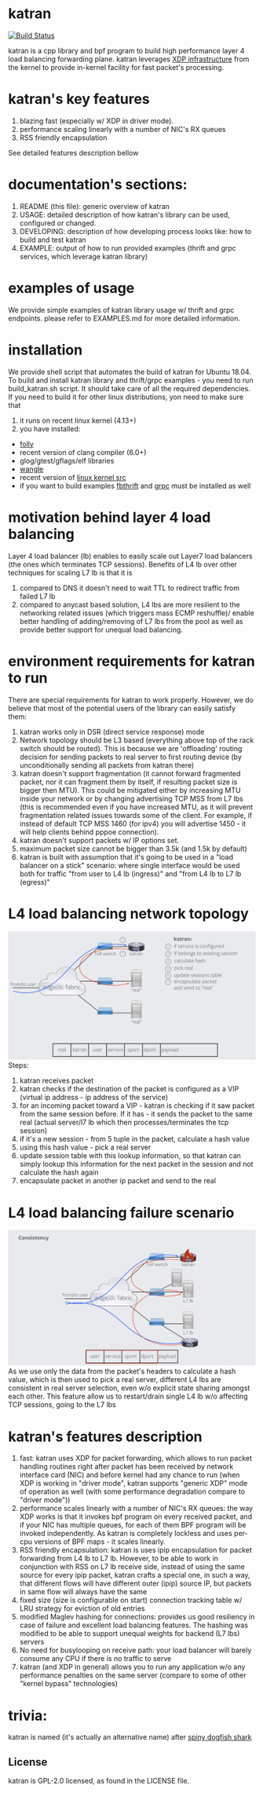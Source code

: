 # katran

[![Build Status](https://travis-ci.org/facebookincubator/katran.svg?branch=master)](https://travis-ci.org/facebookincubator/katran)

katran is a cpp library and bpf program to build high performance
layer 4 load balancing forwarding plane. katran leverages [XDP infrastructure](https://www.iovisor.org/technology/xdp)
from the kernel to provide in-kernel facility for fast packet's processing.

# katran's key features
1. blazing fast (especially w/ XDP in driver mode).
2. performance scaling linearly with a number of NIC's RX queues
3. RSS friendly encapsulation

See detailed features description bellow

# documentation's sections:
1. README (this file): generic overview of katran
2. USAGE: detailed description of how katran's library can be used, configured
or changed.
3. DEVELOPING: description of how developing process looks like: how to build
and test katran
4. EXAMPLE: output of how to run provided examples (thrift and grpc services,
which leverage katran library)

# examples of usage
We provide simple examples of katran library usage w/ thrift and grpc endpoints.
please refer to EXAMPLES.md for more detailed information.

# installation
We provide shell script that automates the build of katran for Ubuntu 18.04.
To build and install katran library and thrift/grpc examples - you need to run
build_katran.sh script. It should take care of all the required dependencies.
If you need to build it for other linux distributions, yon need to make sure that

1. it runs on recent linux kernel (4.13+)
2. you have installed:
  - [folly](https://github.com/facebook/folly)
  - recent version of clang compiler (6.0+)
  - glog/gtest/gflags/elf libraries
  - [wangle](https://github.com/facebook/wangle)
  - recent version of [linux kernel src](https://git.kernel.org/pub/scm/linux/kernel/git/torvalds/linux.git)
  - if you want to build examples [fbthrift](https://github.com/facebook/fbthrift) and [grpc](https://github.com/grpc/grpc) must be installed as well

# motivation behind layer 4 load balancing
Layer 4 load balancer (lb) enables to easily scale out Layer7 load balancers (the
ones which terminates TCP sessions). Benefits of L4 lb over other
techniques for scaling L7 lb is that it is
1. compared to DNS it doesn't need to wait TTL to redirect traffic from failed
L7 lb
2. compared to anycast based solution, L4 lbs are more resilient to the networking
related issues (which triggers mass ECMP reshuffle)/ enable better handling
of adding/removing of L7 lbs from the pool as well as provide better support for
unequal load balancing.

# environment requirements for katran to run
There are special requirements for katran to work properly. However, we do
believe that most of the potential users of the library can easily satisfy
them:
1. katran works only in DSR (direct service response) mode
2. Network topology should be L3 based (everything above top of the rack switch
  should be routed). This is because we are 'offloading' routing decision for
  sending packets to real server to first routing device (by unconditionally
  sending all packets from katran there)
3. katran doesn't support fragmentation (it cannot forward fragmented packet,
  nor it can fragment them by itself, if resulting packet size is bigger
  then MTU). This could be mitigated either by increasing MTU inside your
  network or by changing advertising TCP MSS from L7 lbs (this is recommended
  even if you have increased MTU, as it will prevent fragmentation related
  issues towards some of the client. For example, if instead of default TCP MSS
  1460 (for ipv4) you will advertise 1450 - it will help clients behind pppoe
  connection).
4. katran doesn't support packets w/ IP options set.
5. maximum packet size cannot be bigger than 3.5k (and 1.5k by default)
6. katran is built with assumption that it's going to be used in a
"load balancer on a stick" scenario: where single interface would be used both
for traffic "from user to L4 lb (ingress)" and "from L4 lb to L7 lb (egress)"

# L4 load balancing network topology
![alt text](imgs/katran_pktflow.png "Network Topology")
Steps:
1. katran receives packet
2. katran checks if the destination of the packet is configured as a VIP
  (virtual ip address - ip address of the service)
3. for an incoming packet toward a VIP - katran is checking if it saw packet from the same
  session before. If it has - it sends the packet to the same real (actual server/l7
    lb which then processes/terminates the tcp session)
4. if it's a new session - from 5 tuple in the packet, calculate a hash value
5. using this hash value - pick a real server
6. update session table with this lookup information, so that katran can simply
  lookup this information for the next packet in the session and not calculate
  the hash again
7. encapsulate packet in another ip packet and send to the real

# L4 load balancing failure scenario
![alt text](imgs/katran_consistency.png "Failure Scenario")
As we use only the data from the packet's headers to calculate a hash value,
which is then used to pick a real server, different L4 lbs are consistent in
real server selection, even w/o explicit state sharing amongst each other.
This feature allow us to restart/drain single L4 lb w/o affecting TCP sessions,
going to the L7 lbs

# katran's features description
1. fast: katran uses XDP for packet forwarding, which allows
to run packet handling routines right after packet has been received by
network interface card (NIC) and before kernel had any chance to run (when XDP
is working in "driver mode", katran supports "generic XDP" mode of operation
as well (with some performance degradation compare to "driver mode"))
2. performance scales linearly with a number of NIC's RX queues: the way XDP
works is that it invokes bpf program on every received packet, and if your
NIC has multiple queues, for each of them BPF program will be invoked
independently. As katran is completely lockless and uses per-cpu
versions of BPF maps - it scales linearly.
3. RSS friendly encapsulation: katran is uses ipip encapsulation for packet
forwarding from L4 lb to L7 lb. However, to be able to work in conjunction with
RSS on L7 lb receive side, instead of using the same source for every ipip
packet, katran crafts a special one, in such a way, that different flows will have
different outer (ipip) source IP, but packets in same flow will always have
the same
4. fixed size (size is configurable on start) connection tracking table w/ LRU
strategy for eviction of old entries
5. modified Maglev hashing for connections: provides us good resiliency in
case of failure and excellent load balancing features. The hashing was modified
to be able to support unequal weights for backend (L7 lbs) servers
6. No need for busylooping on receive path: your load balancer will barely
consume any CPU if there is no traffic to serve
7. katran (and XDP in general) allows you to run any application w/o any
performance penalties on the same server (compare to some of other
"kernel bypass" technologies)

# trivia:
katran is named (it's actually an alternative name) after [spiny dogfish shark](https://en.wikipedia.org/wiki/Spiny_dogfish)

## License
katran is GPL-2.0 licensed, as found in the LICENSE file.
